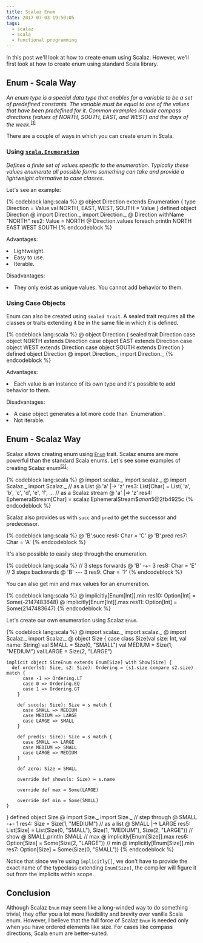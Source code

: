 ```yaml
---
title: Scalaz Enum
date: 2017-07-03 19:50:05
tags:
  - scalaz
  - scala
  - functional programming
---
```


In this post we'll look at how to create enum using Scalaz. However, we'll first look at how to create enum using standard Scala library.  

## Enum - Scala Way  

*An enum type is a special data type that enables for a variable to be a set of predefined constants. The variable must be equal to one of the values that have been predefined for it. Common examples include compass directions (values of NORTH, SOUTH, EAST, and WEST) and the days of the week.*<sup>[[1]](https://docs.oracle.com/javase/tutorial/java/javaOO/enum.html)</sup>   

There are a couple of ways in which you can create enum in Scala.  

### Using [`scala.Enumeration`](http://www.scala-lang.org/api/current/scala/Enumeration.html)  

*Defines a finite set of values specific to the enumeration. Typically these values enumerate all possible forms something can take and provide a lightweight alternative to case classes.*  

Let's see an example:  

{% codeblock lang:scala %}
@ object Direction extends Enumeration {
    type Direction = Value
    val NORTH, EAST, WEST, SOUTH = Value
  }
defined object Direction
@ import Direction._
import Direction._
@ Direction withName "NORTH"
res2: Value = NORTH
@ Direction.values foreach println
NORTH
EAST
WEST
SOUTH
{% endcodeblock %}    

Advantages:  

<li> Lightweight. </li>
<li> Easy to use. </li>
<li> Iterable. </li>  


Disadvantages:

<li> They only exist as unique values. You cannot add behavior to them. </li>

### Using Case Objects  

Enum can also be created using `sealed trait`. A sealed trait requires all the classes or traits extending it be in the same file in which it is defined.

{% codeblock lang:scala %}
@ object Direction {
    sealed trait Direction
    case object NORTH extends Direction
    case object EAST extends Direction
    case object WEST extends Direction
    case object SOUTH extends Direction
  }
defined object Direction
@ import Direction._
import Direction._
{% endcodeblock %}  

Advantages:  

<li> Each value is an instance of its own type and it's possible to add behavior to them. </li>  

Disadvantages:  

<li> A case object generates a lot more code than `Enumeration`. </li>  
<li> Not iterable. </li>  

## Enum - Scalaz Way  

Scalaz allows creating enum using [`Enum`](https://github.com/scalaz/scalaz/blob/fabab8f699d56279d6f2cc28d02cc2b768e314d7/core/src/main/scala/scalaz/Enum.scala) trait. Scalaz enums are more powerful than the standard Scala enums. Let's see some examples of creating Scalaz enum<sup>[[2]](http://eed3si9n.com/learning-scalaz/Enum.html)</sup>:  

{% codeblock lang:scala %}
@ import scalaz._
import scalaz._
@ import Scalaz._
import Scalaz._
// as a List
@ 'a' |-> 'z'
res3: List[Char] = List(
  'a',
  'b',
  'c',
  'd',
  'e',
  'f',
  ...
// as a Scalaz stream
@ 'a' |=> 'z'
res4: EphemeralStream[Char] = scalaz.EphemeralStream$$anon$5@2fb4925c
{% endcodeblock %}

Scalaz also provides us with `succ` and `pred` to get the successor and predecessor.

{% codeblock lang:scala %}
@ 'B'.succ
res6: Char = 'C'
@ 'B'.pred
res7: Char = 'A'
{% endcodeblock %}  

It's also possible to easily step through the enumeration.  

{% codeblock lang:scala %}
// 3 steps forwards
@ 'B' -+- 3
res8: Char = 'E'
// 3 steps backwards
@ 'B' --- 3
res9: Char = '?'
{% endcodeblock %}  

You can also get min and max values for an enumeration.  

{% codeblock lang:scala %}
@ implicitly[Enum[Int]].min
res10: Option[Int] = Some(-2147483648)
@ implicitly[Enum[Int]].max
res11: Option[Int] = Some(2147483647)
{% endcodeblock %}

Let's create our own enumeration using Scalaz `Enum`.

{% codeblock lang:scala %}
@ import scalaz._
import scalaz._
@ import Scalaz._
import Scalaz._
@ object Size {
    case class Size(val size: Int, val name: String)
    val SMALL = Size(0, "SMALL")
    val MEDIUM = Size(1, "MEDIUM")
    val LARGE = Size(2, "LARGE")

    implicit object SizeEnum extends Enum[Size] with Show[Size] {
      def order(s1: Size, s2: Size): Ordering = (s1.size compare s2.size) match {
          case -1 => Ordering.LT
          case 0 => Ordering.EQ
          case 1 => Ordering.GT
        }

        def succ(s: Size): Size = s match {
          case SMALL => MEDIUM
          case MEDIUM => LARGE
          case LARGE => SMALL
        }

        def pred(s: Size): Size = s match {
          case SMALL => LARGE
          case MEDIUM => SMALL
          case LARGE => MEDIUM
        }

        def zero: Size = SMALL

        override def shows(s: Size) = s.name

        override def max = Some(LARGE)

        override def min = Some(SMALL)
    }
  }
defined object Size
@ import Size._
import Size._
// step through
@ SMALL -+- 1
res4: Size = Size(1, "MEDIUM")
// as a list
@ SMALL |-> LARGE
res5: List[Size] = List(Size(0, "SMALL"), Size(1, "MEDIUM"), Size(2, "LARGE"))
// show
@ SMALL.println
SMALL
// max
@ implicitly[Enum[Size]].max
res6: Option[Size] = Some(Size(2, "LARGE"))
// min
@ implicitly[Enum[Size]].min
res7: Option[Size] = Some(Size(0, "SMALL"))
{% endcodeblock %}  

Notice that since we're using `implicitly[]`, we don't have to provide the exact name of the typeclass extending `Enum[Size]`, the compiler will figure it out from the implicits within scope.

## Conclusion  

Although Scalaz `Enum` may seem like a long-winded way to do something trivial, they offer you a lot more flexibility and brevity over vanilla Scala enum. However, I believe that the full force of Scalaz `Enum` is needed only when you have ordered elements like size. For cases like compass directions, Scala enum are better-suited.

